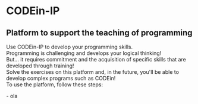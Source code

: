 # CODEin-IP

## Platform to support the teaching of programming

<p>
  Use CODEin-IP to develop your programming skills.<br>
  Programming is challenging and develops your logical thinking!<br>
  But... it requires commitment and the acquisition of specific skills that are developed through training!<br>
  Solve the exercises on this platform and, in the future, you'll be able to develop complex programs such as CODEin!<br>
  To use the platform, follow these steps:
</p>
- ola
